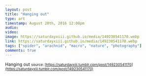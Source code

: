 ```yaml
---
layout: post
title: "Hanging out"
type: art
timestamp: August 20th, 2016 12:00pm
audio: 
video: 
image: https://saturdayxiii.github.io/media/149230541170.webp
link: https://saturdayxiii.github.io/media/149230541170.webp
tags: ["spider", "arachnid", "macro", "nature", "photography"]
comments: true
---
```

Hanging out
<small>source: [https://saturdayxiii.tumblr.com/post/149230541170](https://saturdayxiii.tumblr.com/post/149230541170)</small>
